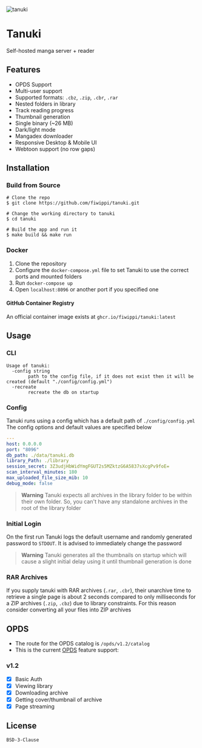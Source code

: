 ![tanuki](files/unminified/static/icon/favicon.ico) 
# Tanuki
Self-hosted manga server + reader

## Features
- OPDS Support
- Multi-user support
- Supported formats: `.cbz`, `.zip`, `.cbr`, `.rar`
- Nested folders in library
- Track reading progress
- Thumbnail generation
- Single binary (~26 MB)
- Dark/light mode
- Mangadex downloader
- Responsive Desktop & Mobile UI
- Webtoon support (no row gaps)

## Installation
### Build from Source
```console
# Clone the repo
$ git clone https://github.com/fiwippi/tanuki.git

# Change the working directory to tanuki
$ cd tanuki

# Build the app and run it
$ make build && make run
```

### Docker
1. Clone the repository
2. Configure the `docker-compose.yml` file to set Tanuki to use the correct ports and mounted folders
3. Run `docker-compose up`
4. Open `localhost:8096` or another port if you specified one

#### GitHub Container Registry
An official container image exists at `ghcr.io/fiwippi/tanuki:latest`

## Usage
### CLI
```console
Usage of tanuki:
  -config string
        path to the config file, if it does not exist then it will be created (default "./config/config.yml")
  -recreate
        recreate the db on startup
```

### Config
Tanuki runs using a config which has a default path of `./config/config.yml` The config options and default values are specified below
```yaml
---
host: 0.0.0.0
port: "8096"
db_path: ./data/tanuki.db
library_Path: ./library
session_secret: 3Z3udjHbWidYmgFGUT2s5MZktzG6A5837sXcgPv9foE=
scan_interval_minutes: 180
max_uploaded_file_size_mib: 10
debug_mode: false
```

> **Warning**
> Tanuki expects all archives in the library folder to be within their own folder. So, you can't have any standalone archives in the root of the library folder

### Initial Login
On the first run Tanuki logs the default username and randomly generated password to `STDOUT`. It is advised to immediately change the password

> **Warning**
> Tanuki generates all the thumbnails on startup which will cause a slight initial delay using it until thumbnail generation is done

### RAR Archives
If you supply tanuki with RAR archives (`.rar`, `.cbr`), their unarchive time to retrieve a single page is about 2 seconds compared to only milliseconds for a ZIP archives (`.zip`, `.cbz`) due to library constraints. For this reason consider converting all your files into ZIP archives

## OPDS
- The route for the OPDS catalog is `/opds/v1.2/catalog`
- This is the current [OPDS](https://specs.opds.io/) feature support:
### v1.2
- [x] Basic Auth
- [x] Viewing library
- [x] Downloading archive
- [x] Getting cover/thumbnail of archive
- [x] Page streaming

## License
`BSD-3-Clause`